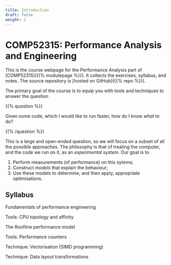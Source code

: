 ```yaml
---
title: Introduction
draft: false
weight: 1
---
```


# COMP52315: Performance Analysis and Engineering

This is the course webpage for the Performance Analysis part of
[COMP52315]({{% modulepage %}}). It collects the exercises, syllabus, and notes. The source
repository is [hosted on GitHub]({{% repo %}}).

The primary goal of the course is to equip you with tools and
techniques to answer the question

{{% question %}}

Given some code, which I would like to run faster, how do I know
_what_ to do?

{{% /question %}}

This is a large and open-ended question, so we will focus on a subset
of all the possible approaches. The philosophy is that of treating the
computer, and the code we run on it, as an _experimental system_. Our
goal is to

1. Perform measurements (of performance) on this sytems;
2. Construct _models_ that explain the behaviour;
3. Use these models to determine, and then apply, appropriate
   optimisations.
   

## Syllabus

Fundamentals of performance engineering

Tools: CPU topology and affinity

The Roofline performance model

Tools: Performance counters

Technique: Vectorisation (SIMD programming)

Technique: Data layout transformations
